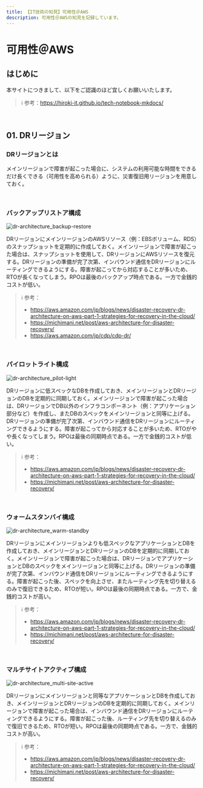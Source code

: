 ```yaml
---
title: 【IT技術の知見】可用性＠AWS
description: 可用性＠AWSの知見を記録しています。
---
```


# 可用性＠AWS

## はじめに

本サイトにつきまして、以下をご認識のほど宜しくお願いいたします。

> ℹ️ 参考：https://hiroki-it.github.io/tech-notebook-mkdocs/

<br>

## 01. DRリージョン

### DRリージョンとは

メインリージョンで障害が起こった場合に、システムの利用可能な時間をできるだけ長くできる（可用性を高められる）ように、災害復旧用リージョンを用意しておく。

<br>

### バックアップリストア構成

![dr-architecture_backup-restore](https://raw.githubusercontent.com/hiroki-it/tech-notebook/master/images/dr-architecture_backup-restore.png)

DRリージョンにメインリージョンのAWSリソース（例：EBSボリューム、RDS）のスナップショットを定期的に作成しておく。メインリージョンで障害が起こった場合は、スナップショットを使用して、DRリージョンにAWSリソースを復元する。DRリージョンの準備が完了次第、インバウンド通信をDRリージョンにルーティングできるようにする。障害が起こってから対応することが多いため、RTOが長くなってしまう。RPOは最後のバックアップ時点である。一方で金銭的コストが低い。

> ℹ️ 参考：
>
> - https://aws.amazon.com/jp/blogs/news/disaster-recovery-dr-architecture-on-aws-part-1-strategies-for-recovery-in-the-cloud/
> - https://michimani.net/post/aws-architecture-for-disaster-recovery/
> - https://aws.amazon.com/jp/cdp/cdp-dr/

<br>

### パイロットライト構成

![dr-architecture_pilot-light](https://raw.githubusercontent.com/hiroki-it/tech-notebook/master/images/dr-architecture_pilot-light.png)

DRリージョンに低スペックなDBを作成しておき、メインリージョンとDRリージョンのDBを定期的に同期しておく。メインリージョンで障害が起こった場合は、DRリージョンでDB以外のインフラコンポーネント（例：アプリケーション部分など）を作成し、またDBのスペックをメインリージョンと同等に上げる。DRリージョンの準備が完了次第、インバウンド通信をDRリージョンにルーティングできるようにする。障害が起こってから対応することが多いため、RTOがやや長くなってしまう。RPOは最後の同期時点である。一方で金銭的コストが低い。

> ℹ️ 参考：
> 
> - https://aws.amazon.com/jp/blogs/news/disaster-recovery-dr-architecture-on-aws-part-1-strategies-for-recovery-in-the-cloud/
> - https://michimani.net/post/aws-architecture-for-disaster-recovery/

<br>

### ウォームスタンバイ構成

![dr-architecture_warm-standby](https://raw.githubusercontent.com/hiroki-it/tech-notebook/master/images/dr-architecture_warm-standby.png)

DRリージョンにメインリージョンよりも低スペックなアプリケーションとDBを作成しておき、メインリージョンとDRリージョンのDBを定期的に同期しておく。メインリージョンで障害が起こった場合は、DRリージョンでアプリケーションとDBのスペックをメインリージョンと同等に上げる。DRリージョンの準備が完了次第、インバウンド通信をDRリージョンにルーティングできるようにする。障害が起こった後、スペックを向上させ、またルーティング先を切り替えるのみで復旧できるため、RTOが短い。RPOは最後の同期時点である。一方で、金銭的コストが高い。

> ℹ️ 参考：
>
> - https://aws.amazon.com/jp/blogs/news/disaster-recovery-dr-architecture-on-aws-part-1-strategies-for-recovery-in-the-cloud/
> - https://michimani.net/post/aws-architecture-for-disaster-recovery/

<br>

### マルチサイトアクティブ構成

![dr-architecture_multi-site-active](https://raw.githubusercontent.com/hiroki-it/tech-notebook/master/images/dr-architecture_multi-site-active.png)

DRリージョンにメインリージョンと同等なアプリケーションとDBを作成しておき、メインリージョンとDRリージョンのDBを定期的に同期しておく。メインリージョンで障害が起こった場合は、インバウンド通信をDRリージョンにルーティングできるようにする。障害が起こった後、ルーティング先を切り替えるのみで復旧できるため、RTOが短い。RPOは最後の同期時点である。一方で、金銭的コストが高い。

> ℹ️ 参考：
>
> - https://aws.amazon.com/jp/blogs/news/disaster-recovery-dr-architecture-on-aws-part-1-strategies-for-recovery-in-the-cloud/
> - https://michimani.net/post/aws-architecture-for-disaster-recovery/

<br>
